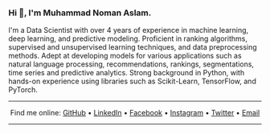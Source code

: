 <h3>Hi 👋, I'm <strong>Muhammad Noman Aslam</strong>.</h3>

<p>I'm a Data Scientist with over 4 years of experience in machine learning, deep learning, and predictive modeling. Proficient in ranking algorithms, supervised and unsupervised learning techniques, and data preprocessing methods. Adept at developing models for various applications such as natural language processing, recommendations, rankings, segmentations, time series and predictive analytics. Strong background in Python, with hands-on experience using libraries such as Scikit-Learn, TensorFlow, and PyTorch.</p>

<hr />
<p align="center">
  Find me online:
  <a href="https://github.com/NomanAslam">GitHub</a> &bull;
  <a href="https://www.linkedin.com/in/muhammad-noman-aslam/">LinkedIn</a> &bull;
  <a href="https://www.facebook.com/nomanaslam786">Facebook</a> &bull;
  <a href="https://www.instagram.com/nomanaslam1991">Instagram</a> &bull;
  <a href="https://twitter.com/noman.aslam41">Twitter</a> &bull;
  <a href="mailto:nomanaslam192@gmail.com">Email</a>
</p>
<hr />


